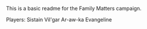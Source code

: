 This is a basic readme for the Family Matters campaign.

Players:
Sistain
Vil'gar
Ar-aw-ka
Evangeline
